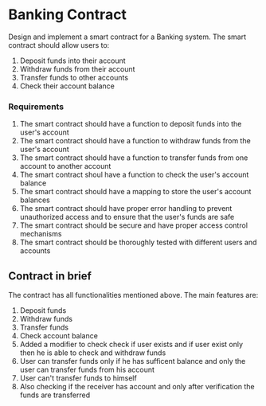 # Banking Contract

Design and implement a smart contract for a Banking system. The smart contract should allow users to:

1. Deposit funds into their account
2. Withdraw funds from their account
3. Transfer funds to other accounts
4. Check their account balance

### Requirements
1. The smart contract should have a function to deposit funds into the user's account
2. The smart contract should have a function to withdraw funds from the user's account
3. The smart contract should have a function to transfer funds from one account to another account
4. The smart contract shoul have a function to check the user's account balance
5. The smart contract should have a mapping to store the user's account balances
6. The smart contract should have proper error handling to prevent unauthorized access and to ensure that the user's funds are safe
7. The smart contract should be secure and have proper access control mechanisms
8. The smart contract should be thoroughly tested with different users and accounts

## Contract in brief

The contract has all functionalities mentioned above. The main features are:
1. Deposit funds
2. Withdraw funds
3. Transfer funds
4. Check account balance
5. Added a modifier to check check if user exists and if user exist only then he is able to check and withdraw funds
6. User can transfer funds only if he has sufficent balance and only the user can transfer funds from his account
7. User can't transfer funds to himself
8. Also checking if the receiver has account and only after verification the funds are transferred
